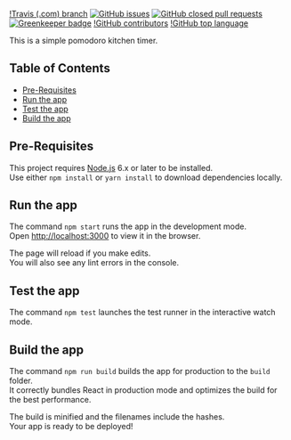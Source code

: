 [!Travis (.com) branch](https://travis-ci.com/Knochenmark/pomodoro.svg?branch=master)
[![GitHub issues](https://img.shields.io/github/issues/knochenmark/pomodoro.svg)](https://github.com/Knochenmark/pomodoro/issues)
[![GitHub closed pull requests](https://img.shields.io/github/issues-pr-closed/knochenmark/pomodoro.svg)](https://github.com/Knochenmark/pomodoro/pulls)
[![Greenkeeper badge](https://badges.greenkeeper.io/Knochenmark/pomodoro.svg)](https://greenkeeper.io/)
[!GitHub contributors](https://img.shields.io/github/contributors/knochenmark/pomodoro.svg)
[!GitHub top language](https://img.shields.io/github/languages/top/knochenmark/pomodoro.svg)


This is a simple pomodoro kitchen timer.

## Table of Contents

- [Pre-Requisites](#pre-requisites)
- [Run the app](#run-the-app)
- [Test the app](#test-the-app)
- [Build the app](#build-the-app)

## Pre-Requisites

This project requires [Node.js](https://nodejs.org) 6.x or later to be installed.<br>
Use either `npm install` or `yarn install` to download dependencies locally.

## Run the app

The command `npm start` runs the app in the development mode.<br>
Open [http://localhost:3000](http://localhost:3000) to view it in the browser.

The page will reload if you make edits.<br>
You will also see any lint errors in the console.

## Test the app

The command `npm test` launches the test runner in the interactive watch mode.<br>

## Build the app

The command `npm run build` builds the app for production to the `build` folder.<br>
It correctly bundles React in production mode and optimizes the build for the best performance.

The build is minified and the filenames include the hashes.<br>
Your app is ready to be deployed!
